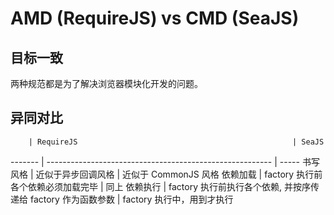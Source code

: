 # AMD (RequireJS) vs CMD (SeaJS)

## 目标一致

两种规范都是为了解决浏览器模块化开发的问题。

## 异同对比

        | RequireJS                                                | SeaJS
------- | -------------------------------------------------------- | -----
书写风格 | 近似于异步回调风格                                         | 近似于 CommonJS 风格
依赖加载 | factory 执行前各个依赖必须加载完毕                          | 同上
依赖执行 | factory 执行前执行各个依赖, 并按序传递给 factory 作为函数参数 | factory 执行中，用到才执行


